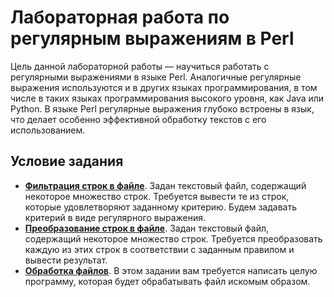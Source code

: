 # Лабораторная работа по регулярным выражениям в Perl

Цель данной лабораторной работы — научиться работать с регулярными выражениями в языке Perl. Аналогичные регулярные выражения используются и в других языках программирования, в том числе в таких языках программирования высокого уровня, как Java или Python. В языке Perl регулярные выражения глубоко встроены в язык, что делает особенно эффективной обработку текстов с его использованием.

## Условие задания

* [**Фильтрация строк в файле**](filtration/). Задан текстовый файл, содержащий некоторое множество строк. Требуется вывести те из строк, которые удовлетворяют заданному критерию. Будем задавать критерий в виде регулярного выражения.
* [**Преобразование строк в файле**](converting/). Задан текстовый файл, содержащий некоторое множество строк. Требуется преобразовать каждую из этих строк в соответствии с заданным правилом и вывести результат.
* [**Обработка файлов**](processing/). В этом задании вам требуется написать целую программу, которая будет обрабатывать файл искомым образом.

